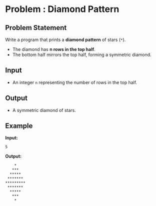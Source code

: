 # Problem : Diamond Pattern

## Problem Statement

Write a program that prints a **diamond pattern** of stars (`*`).

- The diamond has **n rows in the top half**.
- The bottom half mirrors the top half, forming a symmetric diamond.

## Input

- An integer `n` representing the number of rows in the top half.

## Output

- A symmetric diamond of stars.

## Example

**Input:**

`5`

**Output:**

```
    *
   ***
  *****
 *******
*********
 *******
  *****
   ***
    *

```
